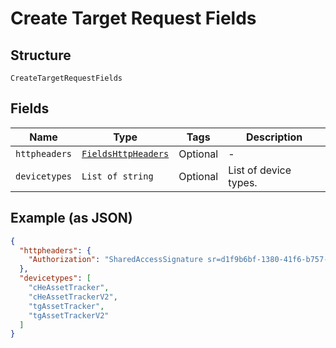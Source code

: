 
# Create Target Request Fields

## Structure

`CreateTargetRequestFields`

## Fields

| Name | Type | Tags | Description |
|  --- | --- | --- | --- |
| `httpheaders` | [`FieldsHttpHeaders`](../../doc/models/fields-http-headers.md) | Optional | - |
| `devicetypes` | `List of string` | Optional | List of device types. |

## Example (as JSON)

```json
{
  "httpheaders": {
    "Authorization": "SharedAccessSignature sr=d1f9b6bf-1380-41f6-b757-d9805e48392b&sig=EF5tnXClw3MWkb84OkIOUhMH%2FaS1DRD2nXT69QR8RD8%3D&skn=TSCCtoken&se=1648827260410"
  },
  "devicetypes": [
    "cHeAssetTracker",
    "cHeAssetTrackerV2",
    "tgAssetTracker",
    "tgAssetTrackerV2"
  ]
}
```


